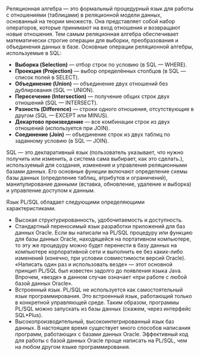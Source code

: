 Реляционная алгебра — это формальный процедурный язык для работы с отношениями (таблицами) в реляционной модели данных, основанный на теории множеств. Она представляет собой набор операторов, которые принимают на вход отношения и возвращают новые отношения. Тем самым реляционная алгебра обеспечивает математически строгие операции для выборки, преобразования и объединения данных в базе.
Основные операции реляционной алгебры, используемые в SQL:
- **Выборка (Selection)** — отбор строк по условию (в SQL — WHERE).
- **Проекция (Projection)** — выбор определённых столбцов (в SQL — список полей в SELECT).
- **Объединение (Union)** — объединение двух отношений без дублирования (SQL — UNION).
- **Пересечение (Intersection)** — получение общих строк двух отношений (SQL — INTERSECT).
- **Разность (Difference)** — строки одного отношения, отсутствующие в другом (SQL — EXCEPT или MINUS).
- **Декартово произведение** — все комбинации строк из двух отношений (используется при JOIN).
- **Соединение (Join)** — объединение строк из двух таблиц по заданному условию (в SQL — JOIN).

SQL — это декларативный язык (пользователь указывает, что нужно получить или изменить, а система сама выбирает, как это сделать.), используемый для создания, изменения и управления реляционными базами данных. Его основные функции включают определение схемы базы данных (определение таблиц, атрибутов и ограничений), манипулирование данными (вставка, обновление, удаление и выборка) и управление доступом к данным.

Язык PL/SQL обладает следующими определяющими характеристиками.
- Высокая структурированность, удобочитаемость и доступность. 
- Стандартный переносимый язык разработки приложений для баз данных Oracle. Если вы написали на PL/SQL процедуру или функцию для базы данных Oracle, находящейся на портативном компьютере, то эту же процедуру можно будет перенести в базу данных на компьютере корпоративной сети и выполнить ее без каких-либо изменений (конечно, при условии совместимости версий Oracle). «Написать один раз и использовать везде» — этот основной принцип PL/SQL был известен задолго до появления языка Java. Впрочем, «везде» в данном случае означает «при работе с любой базой данных Oracle». 
- Встроенный язык. PL/SQL не используется как самостоятельный язык программирования. Это встроенный язык, работающий только в конкретной управляющей среде. Таким образом, программы PL/SQL можно запускать из базы данных (скажем, через интерфейс SQL*Plus).
- Высокопроизводительный, высокоинтегрированный язык баз данных. В настоящее время существует много способов написания программ, работающих с базами данных Oracle. Эффективный код для работы с базой данных Oracle проще написать на PL/SQL, чем на любом другом языке программирования.